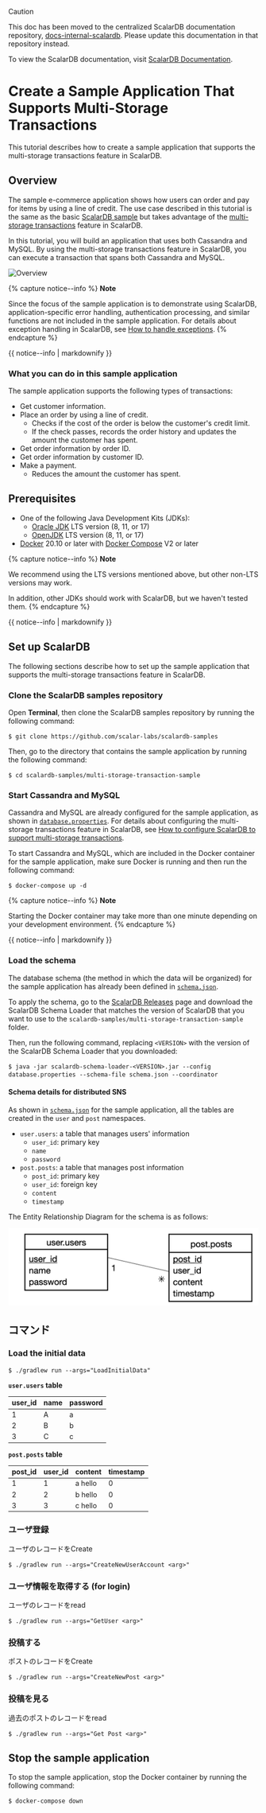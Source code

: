 > [!CAUTION]
> 
> This doc has been moved to the centralized ScalarDB documentation repository, [docs-internal-scalardb](https://github.com/scalar-labs/docs-internal-scalardb). Please update this documentation in that repository instead.
> 
> To view the ScalarDB documentation, visit [ScalarDB Documentation](https://scalardb.scalar-labs.com/docs/).

# Create a Sample Application That Supports Multi-Storage Transactions

This tutorial describes how to create a sample application that supports the multi-storage transactions feature in ScalarDB.

## Overview

The sample e-commerce application shows how users can order and pay for items by using a line of credit. The use case described in this tutorial is the same as the basic [ScalarDB sample](../scalardb-sample/README.md) but takes advantage of the [multi-storage transactions](https://github.com/scalar-labs/scalardb/blob/master/docs/multi-storage-transactions.md) feature in ScalarDB.

In this tutorial, you will build an application that uses both Cassandra and MySQL. By using the multi-storage transactions feature in ScalarDB, you can execute a transaction that spans both Cassandra and MySQL.

![Overview](images/overview.png)

{% capture notice--info %}
**Note**

Since the focus of the sample application is to demonstrate using ScalarDB, application-specific error handling, authentication processing, and similar functions are not included in the sample application. For details about exception handling in ScalarDB, see [How to handle exceptions](https://github.com/scalar-labs/scalardb/blob/master/docs/api-guide.md#how-to-handle-exceptions).
{% endcapture %}

<div class="notice--info">{{ notice--info | markdownify }}</div>

### What you can do in this sample application

The sample application supports the following types of transactions:

- Get customer information.
- Place an order by using a line of credit.
  - Checks if the cost of the order is below the customer's credit limit.
  - If the check passes, records the order history and updates the amount the customer has spent.
- Get order information by order ID.
- Get order information by customer ID.
- Make a payment.
  - Reduces the amount the customer has spent.

## Prerequisites

- One of the following Java Development Kits (JDKs):
  - [Oracle JDK](https://www.oracle.com/java/technologies/downloads/) LTS version (8, 11, or 17)
  - [OpenJDK](https://openjdk.org/install/) LTS version (8, 11, or 17)
- [Docker](https://www.docker.com/get-started/) 20.10 or later with [Docker Compose](https://docs.docker.com/compose/install/) V2 or later

{% capture notice--info %}
**Note**

We recommend using the LTS versions mentioned above, but other non-LTS versions may work.

In addition, other JDKs should work with ScalarDB, but we haven't tested them.
{% endcapture %}

<div class="notice--info">{{ notice--info | markdownify }}</div>

## Set up ScalarDB

The following sections describe how to set up the sample application that supports the multi-storage transactions feature in ScalarDB.

### Clone the ScalarDB samples repository

Open **Terminal**, then clone the ScalarDB samples repository by running the following command:

```console
$ git clone https://github.com/scalar-labs/scalardb-samples
```

Then, go to the directory that contains the sample application by running the following command:

```console
$ cd scalardb-samples/multi-storage-transaction-sample
```

### Start Cassandra and MySQL

Cassandra and MySQL are already configured for the sample application, as shown in [`database.properties`](database.properties). For details about configuring the multi-storage transactions feature in ScalarDB, see [How to configure ScalarDB to support multi-storage transactions](https://github.com/scalar-labs/scalardb/blob/master/docs/multi-storage-transactions.md#how-to-configure-scalardb-to-support-multi-storage-transactions).

To start Cassandra and MySQL, which are included in the Docker container for the sample application, make sure Docker is running and then run the following command:

```console
$ docker-compose up -d
```

{% capture notice--info %}
**Note**

Starting the Docker container may take more than one minute depending on your development environment.
{% endcapture %}

<div class="notice--info">{{ notice--info | markdownify }}</div>

### Load the schema

The database schema (the method in which the data will be organized) for the sample application has already been defined in [`schema.json`](schema.json).

To apply the schema, go to the [ScalarDB Releases](https://github.com/scalar-labs/scalardb/releases) page and download the ScalarDB Schema Loader that matches the version of ScalarDB that you want to use to the `scalardb-samples/multi-storage-transaction-sample` folder.

Then, run the following command, replacing `<VERSION>` with the version of the ScalarDB Schema Loader that you downloaded:

```console
$ java -jar scalardb-schema-loader-<VERSION>.jar --config database.properties --schema-file schema.json --coordinator
```

#### Schema details for distributed SNS

As shown in [`schema.json`](schema.json) for the sample application, all the tables are created in the `user` and `post` namespaces.

- `user.users`: a table that manages users' information
  - `user_id`: primary key
  - `name`
  - `password`
- `post.posts`: a table that manages post information
  - `post_id`: primary key
  - `user_id`: foreign key
  - `content`
  - `timestamp`

The Entity Relationship Diagram for the schema is as follows:

![ERD](images/ERD_EZ.png)

## コマンド

### Load the initial data

```console
$ ./gradlew run --args="LoadInitialData"
```
**`user.users` table**

| user_id | name | password |
|---------|------|----------|
| 1       | A    | a        |
| 2       | B    | b        |
| 3       | C    | c        |

**`post.posts` table**

| post_id | user_id | content | timestamp |
|---------|---------|---------|-----------|
| 1       | 1       | a hello | 0         |
| 2       | 2       | b hello | 0         |
| 3       | 3       | c hello | 0         |


### ユーザ登録

ユーザのレコードをCreate

```console
$ ./gradlew run --args="CreateNewUserAccount <arg>"
```

### ユーザ情報を取得する (for login)

ユーザのレコードをread

```console
$ ./gradlew run --args="GetUser <arg>"
```

### 投稿する

ポストのレコードをCreate

```console
$ ./gradlew run --args="CreateNewPost <arg>"
```

### 投稿を見る

過去のポストのレコードをread

```console
$ ./gradlew run --args="Get Post <arg>"
```

## Stop the sample application

To stop the sample application, stop the Docker container by running the following command:

```console
$ docker-compose down
```
